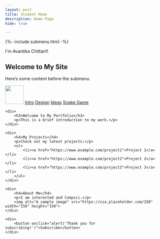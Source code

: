 ```yaml
---
layout: post
title: Student Home 
description: Home Page
hide: true

---
```


{%- include submenu.html -%}

I'm Avantika Chittari!!
## Welcome to My Site

Here’s some content before the submenu.

<!-- Begin submenu -->
<div class="submenu">
    <td><img src="{{site.baseurl}}/images/logo.png" height="60" title="Submenu Navigation with direct code" alt=""></td>
        <td><a href="{{site.baseurl}}/nav/intro/intro">Intro</a></td>
        <td><a href="{{site.baseurl}}/nav/design/design">Design</a></td>
        <td><a href="{{site.baseurl}}/nav/ideas">Ideas</a></td>
        <td><a href="{{site.baseurl}}/nav/snake">Snake Game</a></td>
</div>
<!-- End submenu -->

<!DOCTYPE html>
<html lang="en">
<head>
    <meta charset="UTF-8">
    <meta name="viewport" content="width=device-width, initial-scale=1.0">
    <title>Sample HTML Page</title>
</head>
<body>

    <div>
        <h3>Welcome to My Portfolio</h3>
        <p>This is a brief introduction to my work.</p>
    </div>

    <div>
        <h4>My Projects</h4>
        <p>Check out my latest projects:</p>
        <ul>
            <li><a href="https://www.example.com/project1">Project 1</a></li>
            <li><a href="https://www.example.com/project2">Project 2</a></li>
            <li><a href="https://www.example.com/project3">Project 3</a></li>
        </ul>
    </div>

    <div>
        <h4>About Me</h4>
        <p>I am interested and Compsci.</p>
        <img alt="A sample image" src="https://via.placeholder.com/150" width="150" height="150">
    </div>

    <div>
        <button onclick="alert('Thank you for subscribing!')">Subscribe</button>
    </div>

</body>
</html>


 



    